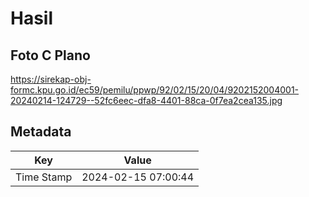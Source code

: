 # Hasil

## Foto C Plano

https://sirekap-obj-formc.kpu.go.id/ec59/pemilu/ppwp/92/02/15/20/04/9202152004001-20240214-124729--52fc6eec-dfa8-4401-88ca-0f7ea2cea135.jpg


## Metadata

| Key        | Value               |
| ---------- | ------------------- |
| Time Stamp | 2024-02-15 07:00:44 |



